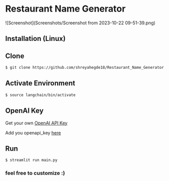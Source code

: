 # Restaurant Name Generator

![Screenshot](Screenshots/Screenshot from 2023-10-22 09-51-39.png)
 ## Installation (Linux)
## Clone
```bash
$ git clone https://github.com/shreyahegde18/Restaurant_Name_Generator
```

## Activate Environment
```bash
$ source langchain/bin/activate
```

## OpenAI Key
Get your own [OpenAI API Key](#https://openai.com/)

Add you openapi_key [here](secrete.py)

## Run
```bash
$ streamlit run main.py
```
### feel free to customize :)